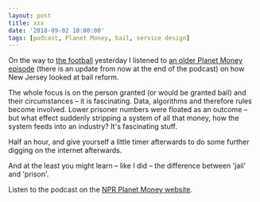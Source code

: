 ```yaml
---
layout: post
title: xxx
date: '2018-09-02 10:00:00'
tags: [podcast, Planet Money, bail, service design]
---
```

On the way to [the football](http://www.codalmighty.com/site/ca.php?article=6838) yesterday I listened to [an older Planet Money episode](https://www.npr.org/sections/money/2018/08/29/643072388/episode-783-new-jersey-bails-out) (there is an update from now at the end of the podcast) on how New Jersey looked at bail reform.

The whole focus is on the person granted (or would be granted bail) and their circumstances – it is fascinating. Data, algorithms and therefore rules become involved. Lower prisoner numbers were floated as an outcome – but what effect suddenly stripping a system of all that money, how the system feeds into an industry? It's fascinating stuff.

Half an hour, and give yourself a little timer afterwards to do some further digging on the internet afterwards.

And at the least you might learn – like I did – the difference between 'jail' and 'prison'.

Listen to the podcast on the [NPR Planet Money website](https://www.npr.org/sections/money/2018/08/29/643072388/episode-783-new-jersey-bails-out).
